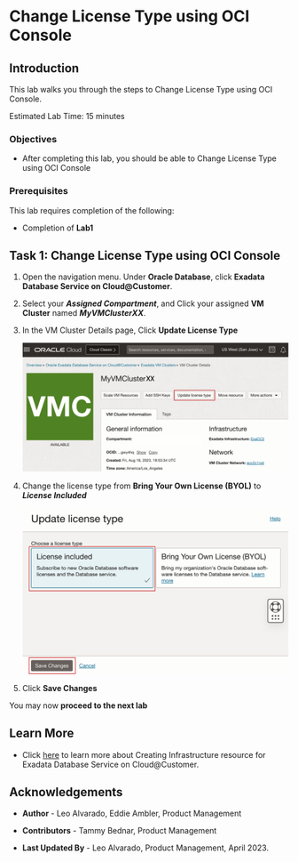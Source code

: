 


# Change License Type using OCI Console


## Introduction

This lab walks you through the steps to Change License Type using OCI Console.

Estimated Lab Time: 15 minutes

<!-- Watch the video below for a quick walk-through of the lab.
[Create an Exadata Database Service on Cloud@Customer Infrastructure](youtube:DCrivNA5bs8)
-->
### Objectives

-   After completing this lab, you should be able to Change License Type using OCI Console

### Prerequisites

This lab requires completion of the following:

* Completion of **Lab1**

## Task 1: Change License Type using OCI Console 

1. Open the navigation menu. Under **Oracle Database**, click **Exadata Database Service on Cloud@Customer**.
   
2. Select your ***Assigned Compartment***, and Click your assigned **VM Cluster** named ***MyVMClusterXX***.
   
3. In the VM Cluster Details page, Click **Update License Type** 
   
   ![Update License Type](./images/update-license-type-button.png " ")

4. Change the license type from **Bring Your Own License (BYOL)** to ***License Included***
   
   ![Update License Type](./images/change-license-included.png " ")
   
5. Click **Save Changes**


You may now **proceed to the next lab**

## Learn More

* Click [here](https://docs.oracle.com/en/engineered-systems/exadata-cloud-at-customer/ecccm/ecc-provisioning.html#GUID-4CB5B5E1-E853-4CA2-B43D-54CD18A8F28A) to learn more about Creating Infrastructure resource for Exadata Database Service on Cloud@Customer.

## Acknowledgements

* **Author** - Leo Alvarado, Eddie Ambler, Product Management

* **Contributors** - Tammy Bednar, Product Management

* **Last Updated By** - Leo Alvarado, Product Management, April 2023.
